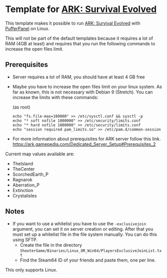 # Template for [ARK: Survival Evolved](http://playark.com/)
This template makes it possible to run [ARK: Survival Evolved](http://playark.com/) with [PufferPanel](https://www.pufferpanel.com/) on Linux.

This will not be part of the default templates because it requires a lot of RAM (4GB at least) and requires that you run the following commands to increase the open files limit.

## Prerequisites
* Server requires a lot of RAM, you should have at least 4 GB free
* Maybe you have to increase the open files limit on your linux system. As far as known, this is not necessary with Debian 9 (Stretch). You can increase the limits with these commands:
  
  (as root)
  ```
  echo "fs.file-max=100000" >> /etc/sysctl.conf && sysctl -p
  echo "* soft nofile 1000000" >> /etc/security/limits.conf
  echo "* hard nofile 1000000" >> /etc/security/limits.conf
  echo "session required pam_limits.so" >> /etc/pam.d/common-session
  ```
* For more information about prerequisites for ARK server follow this link. https://ark.gamepedia.com/Dedicated_Server_Setup#Prerequisites_2


Current map values available are:
* TheIsland
* TheCenter
* ScorchedEarth_P
* Ragnarok
* Aberration_P
* Extinction
* Crystalisles

## Notes
* If you want to use a whitelist you have to use the `-exclusivejoin` argument, you can set it on server creation or editing. After that you must set up a whitelist file in the file system manually. You can do this using SFTP. 
  * Create the file in the directory `ShooterGame/Binaries/Linux_OR_Win64/PlayersExclusiveJoinList.txt`
  * Find the Steam64 ID of your friends and paste them, one per line.

This only supports Linux.
